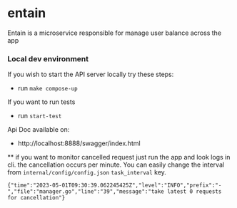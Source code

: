 # entain

Entain is a microservice responsible for manage user balance across the app


### Local dev environment
If you wish to start the API server locally try these steps:
- run `make compose-up`

If you want to run tests
- run `start-test`

Api Doc available on:
- http://localhost:8888/swagger/index.html

** if you want to monitor cancelled request just run the app and
look logs in cli. the cancellation occurs per minute. You can easily change
the interval from `internal/config/config.json` `task_interval` key.
````
{"time":"2023-05-01T09:30:39.062245425Z","level":"INFO","prefix":"-","file":"manager.go","line":"39","message":"take latest 0 requests for cancellation"}
````

